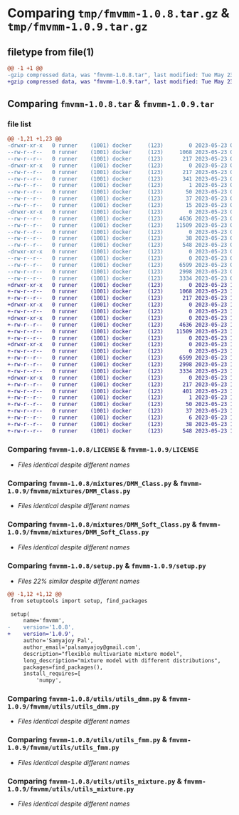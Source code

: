 # Comparing `tmp/fmvmm-1.0.8.tar.gz` & `tmp/fmvmm-1.0.9.tar.gz`

## filetype from file(1)

```diff
@@ -1 +1 @@
-gzip compressed data, was "fmvmm-1.0.8.tar", last modified: Tue May 23 09:24:24 2023, max compression
+gzip compressed data, was "fmvmm-1.0.9.tar", last modified: Tue May 23 10:02:30 2023, max compression
```

## Comparing `fmvmm-1.0.8.tar` & `fmvmm-1.0.9.tar`

### file list

```diff
@@ -1,21 +1,23 @@
-drwxr-xr-x   0 runner    (1001) docker     (123)        0 2023-05-23 09:24:24.345208 fmvmm-1.0.8/
--rw-r--r--   0 runner    (1001) docker     (123)     1068 2023-05-23 09:24:10.000000 fmvmm-1.0.8/LICENSE
--rw-r--r--   0 runner    (1001) docker     (123)      217 2023-05-23 09:24:24.345208 fmvmm-1.0.8/PKG-INFO
-drwxr-xr-x   0 runner    (1001) docker     (123)        0 2023-05-23 09:24:24.345208 fmvmm-1.0.8/fmvmm.egg-info/
--rw-r--r--   0 runner    (1001) docker     (123)      217 2023-05-23 09:24:24.000000 fmvmm-1.0.8/fmvmm.egg-info/PKG-INFO
--rw-r--r--   0 runner    (1001) docker     (123)      341 2023-05-23 09:24:24.000000 fmvmm-1.0.8/fmvmm.egg-info/SOURCES.txt
--rw-r--r--   0 runner    (1001) docker     (123)        1 2023-05-23 09:24:24.000000 fmvmm-1.0.8/fmvmm.egg-info/dependency_links.txt
--rw-r--r--   0 runner    (1001) docker     (123)       50 2023-05-23 09:24:24.000000 fmvmm-1.0.8/fmvmm.egg-info/entry_points.txt
--rw-r--r--   0 runner    (1001) docker     (123)       37 2023-05-23 09:24:24.000000 fmvmm-1.0.8/fmvmm.egg-info/requires.txt
--rw-r--r--   0 runner    (1001) docker     (123)       15 2023-05-23 09:24:24.000000 fmvmm-1.0.8/fmvmm.egg-info/top_level.txt
-drwxr-xr-x   0 runner    (1001) docker     (123)        0 2023-05-23 09:24:24.345208 fmvmm-1.0.8/mixtures/
--rw-r--r--   0 runner    (1001) docker     (123)     4636 2023-05-23 09:24:10.000000 fmvmm-1.0.8/mixtures/DMM_Class.py
--rw-r--r--   0 runner    (1001) docker     (123)    11509 2023-05-23 09:24:10.000000 fmvmm-1.0.8/mixtures/DMM_Soft_Class.py
--rw-r--r--   0 runner    (1001) docker     (123)        0 2023-05-23 09:24:10.000000 fmvmm-1.0.8/mixtures/__init__.py
--rw-r--r--   0 runner    (1001) docker     (123)       38 2023-05-23 09:24:24.345208 fmvmm-1.0.8/setup.cfg
--rw-r--r--   0 runner    (1001) docker     (123)      548 2023-05-23 09:24:10.000000 fmvmm-1.0.8/setup.py
-drwxr-xr-x   0 runner    (1001) docker     (123)        0 2023-05-23 09:24:24.345208 fmvmm-1.0.8/utils/
--rw-r--r--   0 runner    (1001) docker     (123)        0 2023-05-23 09:24:10.000000 fmvmm-1.0.8/utils/__init__.py
--rw-r--r--   0 runner    (1001) docker     (123)     6599 2023-05-23 09:24:10.000000 fmvmm-1.0.8/utils/utils_dmm.py
--rw-r--r--   0 runner    (1001) docker     (123)     2998 2023-05-23 09:24:10.000000 fmvmm-1.0.8/utils/utils_fmm.py
--rw-r--r--   0 runner    (1001) docker     (123)     3334 2023-05-23 09:24:10.000000 fmvmm-1.0.8/utils/utils_mixture.py
+drwxr-xr-x   0 runner    (1001) docker     (123)        0 2023-05-23 10:02:30.684698 fmvmm-1.0.9/
+-rw-r--r--   0 runner    (1001) docker     (123)     1068 2023-05-23 10:02:19.000000 fmvmm-1.0.9/LICENSE
+-rw-r--r--   0 runner    (1001) docker     (123)      217 2023-05-23 10:02:30.684698 fmvmm-1.0.9/PKG-INFO
+drwxr-xr-x   0 runner    (1001) docker     (123)        0 2023-05-23 10:02:30.684698 fmvmm-1.0.9/fmvmm/
+-rw-r--r--   0 runner    (1001) docker     (123)        0 2023-05-23 10:02:19.000000 fmvmm-1.0.9/fmvmm/__init__.py
+drwxr-xr-x   0 runner    (1001) docker     (123)        0 2023-05-23 10:02:30.684698 fmvmm-1.0.9/fmvmm/mixtures/
+-rw-r--r--   0 runner    (1001) docker     (123)     4636 2023-05-23 10:02:19.000000 fmvmm-1.0.9/fmvmm/mixtures/DMM_Class.py
+-rw-r--r--   0 runner    (1001) docker     (123)    11509 2023-05-23 10:02:19.000000 fmvmm-1.0.9/fmvmm/mixtures/DMM_Soft_Class.py
+-rw-r--r--   0 runner    (1001) docker     (123)        0 2023-05-23 10:02:19.000000 fmvmm-1.0.9/fmvmm/mixtures/__init__.py
+drwxr-xr-x   0 runner    (1001) docker     (123)        0 2023-05-23 10:02:30.684698 fmvmm-1.0.9/fmvmm/utils/
+-rw-r--r--   0 runner    (1001) docker     (123)        0 2023-05-23 10:02:19.000000 fmvmm-1.0.9/fmvmm/utils/__init__.py
+-rw-r--r--   0 runner    (1001) docker     (123)     6599 2023-05-23 10:02:19.000000 fmvmm-1.0.9/fmvmm/utils/utils_dmm.py
+-rw-r--r--   0 runner    (1001) docker     (123)     2998 2023-05-23 10:02:19.000000 fmvmm-1.0.9/fmvmm/utils/utils_fmm.py
+-rw-r--r--   0 runner    (1001) docker     (123)     3334 2023-05-23 10:02:19.000000 fmvmm-1.0.9/fmvmm/utils/utils_mixture.py
+drwxr-xr-x   0 runner    (1001) docker     (123)        0 2023-05-23 10:02:30.684698 fmvmm-1.0.9/fmvmm.egg-info/
+-rw-r--r--   0 runner    (1001) docker     (123)      217 2023-05-23 10:02:30.000000 fmvmm-1.0.9/fmvmm.egg-info/PKG-INFO
+-rw-r--r--   0 runner    (1001) docker     (123)      401 2023-05-23 10:02:30.000000 fmvmm-1.0.9/fmvmm.egg-info/SOURCES.txt
+-rw-r--r--   0 runner    (1001) docker     (123)        1 2023-05-23 10:02:30.000000 fmvmm-1.0.9/fmvmm.egg-info/dependency_links.txt
+-rw-r--r--   0 runner    (1001) docker     (123)       50 2023-05-23 10:02:30.000000 fmvmm-1.0.9/fmvmm.egg-info/entry_points.txt
+-rw-r--r--   0 runner    (1001) docker     (123)       37 2023-05-23 10:02:30.000000 fmvmm-1.0.9/fmvmm.egg-info/requires.txt
+-rw-r--r--   0 runner    (1001) docker     (123)        6 2023-05-23 10:02:30.000000 fmvmm-1.0.9/fmvmm.egg-info/top_level.txt
+-rw-r--r--   0 runner    (1001) docker     (123)       38 2023-05-23 10:02:30.684698 fmvmm-1.0.9/setup.cfg
+-rw-r--r--   0 runner    (1001) docker     (123)      548 2023-05-23 10:02:19.000000 fmvmm-1.0.9/setup.py
```

### Comparing `fmvmm-1.0.8/LICENSE` & `fmvmm-1.0.9/LICENSE`

 * *Files identical despite different names*

### Comparing `fmvmm-1.0.8/mixtures/DMM_Class.py` & `fmvmm-1.0.9/fmvmm/mixtures/DMM_Class.py`

 * *Files identical despite different names*

### Comparing `fmvmm-1.0.8/mixtures/DMM_Soft_Class.py` & `fmvmm-1.0.9/fmvmm/mixtures/DMM_Soft_Class.py`

 * *Files identical despite different names*

### Comparing `fmvmm-1.0.8/setup.py` & `fmvmm-1.0.9/setup.py`

 * *Files 22% similar despite different names*

```diff
@@ -1,12 +1,12 @@
 from setuptools import setup, find_packages
 
 setup(
     name='fmvmm',
-    version='1.0.8',
+    version='1.0.9',
     author='Samyajoy Pal',
     author_email='palsamyajoy@gmail.com',
     description="flexible multivariate mixture model",
     long_description="mixture model with different distributions",
     packages=find_packages(),
     install_requires=[
         'numpy',
```

### Comparing `fmvmm-1.0.8/utils/utils_dmm.py` & `fmvmm-1.0.9/fmvmm/utils/utils_dmm.py`

 * *Files identical despite different names*

### Comparing `fmvmm-1.0.8/utils/utils_fmm.py` & `fmvmm-1.0.9/fmvmm/utils/utils_fmm.py`

 * *Files identical despite different names*

### Comparing `fmvmm-1.0.8/utils/utils_mixture.py` & `fmvmm-1.0.9/fmvmm/utils/utils_mixture.py`

 * *Files identical despite different names*

